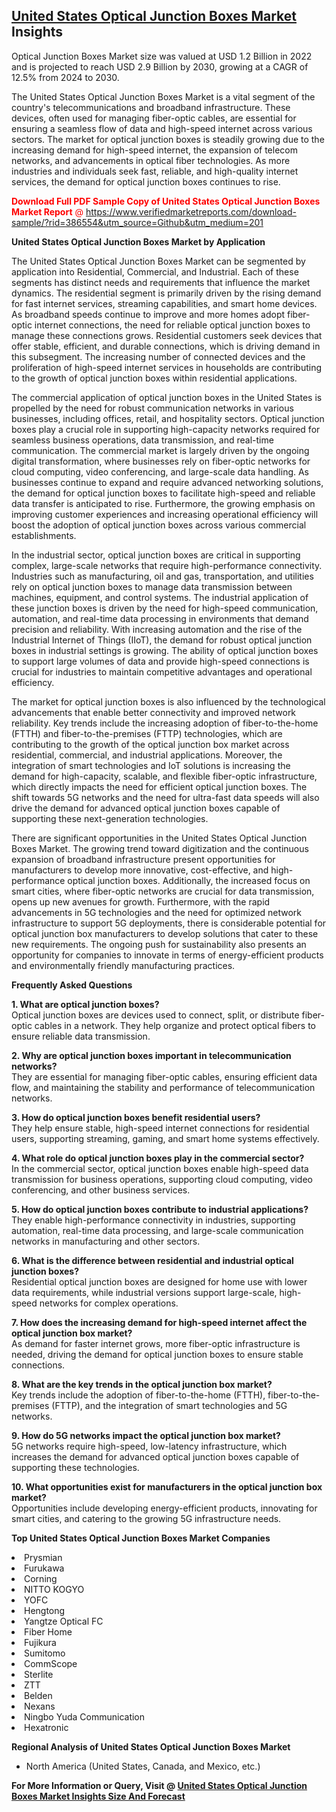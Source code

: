 <h2><a href="https://www.verifiedmarketreports.com/download-sample/?rid=386554&amp;utm_source=Github&amp;utm_medium=201" target="_blank">United States Optical Junction Boxes Market</a> Insights</h2><p>Optical Junction Boxes Market size was valued at USD 1.2 Billion in 2022 and is projected to reach USD 2.9 Billion by 2030, growing at a CAGR of 12.5% from 2024 to 2030.</p><p><p>The United States Optical Junction Boxes Market is a vital segment of the country's telecommunications and broadband infrastructure. These devices, often used for managing fiber-optic cables, are essential for ensuring a seamless flow of data and high-speed internet across various sectors. The market for optical junction boxes is steadily growing due to the increasing demand for high-speed internet, the expansion of telecom networks, and advancements in optical fiber technologies. As more industries and individuals seek fast, reliable, and high-quality internet services, the demand for optical junction boxes continues to rise. <p><span class=""><span style="color: #ff0000;"><strong>Download Full PDF Sample Copy of United States Optical Junction Boxes Market Report</strong> @ </span><a href="https://www.verifiedmarketreports.com/download-sample/?rid=386554&amp;utm_source=Github&amp;utm_medium=201" target="_blank">https://www.verifiedmarketreports.com/download-sample/?rid=386554&amp;utm_source=Github&amp;utm_medium=201</a></span></p></p><p><strong>United States Optical Junction Boxes Market by Application</strong></p><p>The United States Optical Junction Boxes Market can be segmented by application into Residential, Commercial, and Industrial. Each of these segments has distinct needs and requirements that influence the market dynamics. The residential segment is primarily driven by the rising demand for fast internet services, streaming capabilities, and smart home devices. As broadband speeds continue to improve and more homes adopt fiber-optic internet connections, the need for reliable optical junction boxes to manage these connections grows. Residential customers seek devices that offer stable, efficient, and durable connections, which is driving demand in this subsegment. The increasing number of connected devices and the proliferation of high-speed internet services in households are contributing to the growth of optical junction boxes within residential applications.</p><p>The commercial application of optical junction boxes in the United States is propelled by the need for robust communication networks in various businesses, including offices, retail, and hospitality sectors. Optical junction boxes play a crucial role in supporting high-capacity networks required for seamless business operations, data transmission, and real-time communication. The commercial market is largely driven by the ongoing digital transformation, where businesses rely on fiber-optic networks for cloud computing, video conferencing, and large-scale data handling. As businesses continue to expand and require advanced networking solutions, the demand for optical junction boxes to facilitate high-speed and reliable data transfer is anticipated to rise. Furthermore, the growing emphasis on improving customer experiences and increasing operational efficiency will boost the adoption of optical junction boxes across various commercial establishments.</p><p>In the industrial sector, optical junction boxes are critical in supporting complex, large-scale networks that require high-performance connectivity. Industries such as manufacturing, oil and gas, transportation, and utilities rely on optical junction boxes to manage data transmission between machines, equipment, and control systems. The industrial application of these junction boxes is driven by the need for high-speed communication, automation, and real-time data processing in environments that demand precision and reliability. With increasing automation and the rise of the Industrial Internet of Things (IIoT), the demand for robust optical junction boxes in industrial settings is growing. The ability of optical junction boxes to support large volumes of data and provide high-speed connections is crucial for industries to maintain competitive advantages and operational efficiency.</p><p>The market for optical junction boxes is also influenced by the technological advancements that enable better connectivity and improved network reliability. Key trends include the increasing adoption of fiber-to-the-home (FTTH) and fiber-to-the-premises (FTTP) technologies, which are contributing to the growth of the optical junction box market across residential, commercial, and industrial applications. Moreover, the integration of smart technologies and IoT solutions is increasing the demand for high-capacity, scalable, and flexible fiber-optic infrastructure, which directly impacts the need for efficient optical junction boxes. The shift towards 5G networks and the need for ultra-fast data speeds will also drive the demand for advanced optical junction boxes capable of supporting these next-generation technologies.</p><p>There are significant opportunities in the United States Optical Junction Boxes Market. The growing trend toward digitization and the continuous expansion of broadband infrastructure present opportunities for manufacturers to develop more innovative, cost-effective, and high-performance optical junction boxes. Additionally, the increased focus on smart cities, where fiber-optic networks are crucial for data transmission, opens up new avenues for growth. Furthermore, with the rapid advancements in 5G technologies and the need for optimized network infrastructure to support 5G deployments, there is considerable potential for optical junction box manufacturers to develop solutions that cater to these new requirements. The ongoing push for sustainability also presents an opportunity for companies to innovate in terms of energy-efficient products and environmentally friendly manufacturing practices.</p><p><strong>Frequently Asked Questions</strong></p><p><strong>1. What are optical junction boxes?</strong><br>Optical junction boxes are devices used to connect, split, or distribute fiber-optic cables in a network. They help organize and protect optical fibers to ensure reliable data transmission.</p><p><strong>2. Why are optical junction boxes important in telecommunication networks?</strong><br>They are essential for managing fiber-optic cables, ensuring efficient data flow, and maintaining the stability and performance of telecommunication networks.</p><p><strong>3. How do optical junction boxes benefit residential users?</strong><br>They help ensure stable, high-speed internet connections for residential users, supporting streaming, gaming, and smart home systems effectively.</p><p><strong>4. What role do optical junction boxes play in the commercial sector?</strong><br>In the commercial sector, optical junction boxes enable high-speed data transmission for business operations, supporting cloud computing, video conferencing, and other business services.</p><p><strong>5. How do optical junction boxes contribute to industrial applications?</strong><br>They enable high-performance connectivity in industries, supporting automation, real-time data processing, and large-scale communication networks in manufacturing and other sectors.</p><p><strong>6. What is the difference between residential and industrial optical junction boxes?</strong><br>Residential optical junction boxes are designed for home use with lower data requirements, while industrial versions support large-scale, high-speed networks for complex operations.</p><p><strong>7. How does the increasing demand for high-speed internet affect the optical junction box market?</strong><br>As demand for faster internet grows, more fiber-optic infrastructure is needed, driving the demand for optical junction boxes to ensure stable connections.</p><p><strong>8. What are the key trends in the optical junction box market?</strong><br>Key trends include the adoption of fiber-to-the-home (FTTH), fiber-to-the-premises (FTTP), and the integration of smart technologies and 5G networks.</p><p><strong>9. How do 5G networks impact the optical junction box market?</strong><br>5G networks require high-speed, low-latency infrastructure, which increases the demand for advanced optical junction boxes capable of supporting these technologies.</p><p><strong>10. What opportunities exist for manufacturers in the optical junction box market?</strong><br>Opportunities include developing energy-efficient products, innovating for smart cities, and catering to the growing 5G infrastructure needs.</p></p><p><strong>Top United States Optical Junction Boxes Market Companies</strong></p><div data-test-id=""><p><li>Prysmian</li><li> Furukawa</li><li> Corning</li><li> NITTO KOGYO</li><li> YOFC</li><li> Hengtong</li><li> Yangtze Optical FC</li><li> Fiber Home</li><li> Fujikura</li><li> Sumitomo</li><li> CommScope</li><li> Sterlite</li><li> ZTT</li><li> Belden</li><li> Nexans</li><li> Ningbo Yuda Communication</li><li> Hexatronic</li></p><div><strong>Regional Analysis of&nbsp;United States Optical Junction Boxes Market</strong></div><ul><li dir="ltr"><p dir="ltr">North America&nbsp;(United States, Canada, and Mexico, etc.)</p></li></ul><p><strong>For More Information or Query, Visit @&nbsp;</strong><strong><a href="https://www.verifiedmarketreports.com/product/optical-junction-boxes-market/?utm_source=Github&amp;utm_medium=201" target="_blank">United States Optical Junction Boxes Market Insights Size And Forecast</a></strong></p></div>
